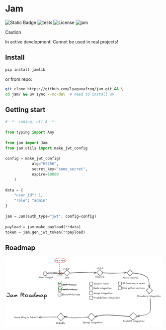 # Jam

![Static Badge](https://img.shields.io/badge/Python-3.13-blue?logo=python&logoColor=white)
![tests](https://github.com/lyaguxafrog/jam/actions/workflows/run-tests.yml/badge.svg) ![License](https://img.shields.io/badge/Licese-MIT-grey?link=https%3A%2F%2Fgithub.com%2Flyaguxafrog%2Fjam%2Fblob%2Frelease%2FLICENSE.md)
![jam](https://img.shields.io/badge/jam-3.1.0_alpha-white?style=flat&labelColor=red)


> [!CAUTION]
> In active development! Cannot be used in real projects!
> 

## Install
```bash
pip install jamlib
```
or from repo:
```bash
git clone https://github.com/lyaguxafrog/jam.git && \
cd jam/ && uv sync --no-dev  # need to install uv
```

## Getting start
```python
# -*- coding: utf-8 -*-

from typing import Any

from jam import Jam
from jam.utils import make_jwt_config

config = make_jwt_config(
            alg="HS256",
            secret_key="some_secret",
            expire=18000
    )

data = {
    "user_id": 1,
    "role": "admin"
}

jam = Jam(auth_type="jwt", config=config)

payload = jam.make_payload(**data)
token = jam.gen_jwt_token(**payload)
```

## Roadmap
![Roadmap](assets/roadmap.png)
